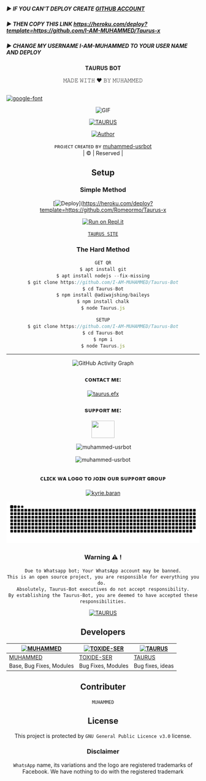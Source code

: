 ##### ▶ IF YOU CAN'T DEPLOY CREATE [GITHUB ACCOUNT](github.com)

##### ▶ THEN COPY THIS LINK https://heroku.com/deploy?template=https://github.com/I-AM-MUHAMMED/Taurus-x 

##### ▶ CHANGE MY USERNAME I-AM-MUHAMMED TO YOUR USER NAME AND DEPLOY

<p align="center">
𝐓𝐀𝐔𝐑𝐔𝐒 𝐁𝐎𝐓

<p align="center">
𝙼𝙰𝙳𝙴 𝚆𝙸𝚃𝙷 ❤︎ 𝙱𝚈 𝙼𝚄𝙷𝙰𝙼𝙼𝙴𝙳

##
<a href="https://bit.ly/3koZRGY"><img src="WLCME.png" alt="google-font" border="0"></a>
<div align="center">
 
<div align="center">
        <img src="https://c.tenor.com/bVm05NUoyF0AAAAC/bokuno-hero-academia-izuku.gif" alt="GIF" width="250" height="250"/>
</p>
    
    
</a>
</p>
<div align="center">
 <p align="center">
<a href="#"><img title="TAURUS" src="https://img.shields.io/badge/taurus-B62EE0?colorA=B62EE0&colorB=B62EE0&style=for-the-badge"></a>

</p>
       
  <p align="center">
<a href="https://github.com/muhammed-userbot"><img title="Author" src="https://img.shields.io/badge/Author-muhammed-usrbot?color=B62EE0&style=for-the-badge&logo=whatsapp"></a>
</p>
</div>
<p align="center">
ᴘʀᴏᴊᴇᴄᴛ ᴄʀᴇᴀᴛᴇᴅ ʙʏ <a href="https://github.com/muhammed-usrbot">muhammed-usrbot</a>
    <br>
       | © |
        Reserved |
    <br> 
</p>

<div align="center">

## Setup
<div align="center">

  ### Simple Method
  
[![Deploy](https://www.herokucdn.com/deploy/button.svg)](https://heroku.com/deploy?template=https://github.com/Romeormo/Taurus-x
  
[![Run on Repl.it](https://repl.it/badge/github/quiec/whatsAlfa)](https://replit.com/@muhammed-userbot/Taurus-QR)

<a href="https://taurus0.yolasite.com">`TAURUS SITE`</a>
    <br>

### The Hard Method
```js
GET QR
$ apt install git
$ apt install nodejs --fix-missing
$ git clone https://github.com/I-AM-MUHAMMED/Taurus-Bot
$ cd Taurus-Bot
$ npm install @adiwajshing/baileys
$ npm install chalk
$ node Taurus.js
```
      
```js
SETUP
$ git clone https://github.com/I-AM-MUHAMMED/Taurus-Bot
$ cd Taurus-Bot
$ npm i
$ node Taurus.js
```

----
  
![GitHub Activity Graph](https://activity-graph.herokuapp.com/graph?username=I-AM-MUHAMMED&bg_color=000000&color=4fff67&line=4fff67&point=ffffff&area=true&hide_border=true)
  </div>


<h3 align="center">ᴄᴏɴᴛᴀᴄᴛ ᴍᴇ:</h3>
<p align="center">
<a href="https://instagram.com/taurus.efx?utm_medium=copy_link" target="blank"><img align="center" src="TRSIG.png" alt="taurus.efx" height="45" width="45" /></a>
</p>
<h3 align="center">sᴜᴘᴘᴏʀᴛ ᴍᴇ:</h3>
<p align="center">
<a href="https://youtube.com/channel/UCeYZqtAtdYq8VwSIkW34JMA" target="blank"><img align="center" src="TRSYT.png" height="45" width="60" /></a>
</p>
  

<p align="center">

<p>&nbsp;<img align="center" src="https://github-readme-stats.vercel.app/api?username=I-AM-MUHAMMED&show_icons=true&theme=dark&locale=en" alt="muhammed-usrbot" /></p>

<p><img align="center" src="https://github-readme-streak-stats.herokuapp.com/?user=I-AM-MUHAMMED&theme=dark" alt="muhammed-usrbot" /></p>
</p>


##
  <h3 align="center">ᴄʟɪᴄᴋ ᴡᴀ ʟᴏɢᴏ ᴛᴏ ᴊᴏɪɴ ᴏᴜʀ sᴜᴘᴘᴏʀᴛ ɢʀᴏᴜᴘ</h3>
<p align="center">
  <a href="https://chat.whatsapp.com/JCDXgSphA49EHxjPn813IL" target="blank"><img align="center" src="TRSWA.png"alt="kyrie.baran" height="50" width="50" /></a>
</p>




 [![Run on Repl.it](https://github.com/Platane/snk/raw/output/github-contribution-grid-snake.svg)](https://bit.ly/3oskv9U)
 



### Warning ⚠ ! 
```
Due to Whatsapp bot; Your WhatsApp account may be banned.
This is an open source project, you are responsible for everything you do. 
Absolutely, Taurus-Bot executives do not accept responsibility.
By establishing the Taurus-Bot, you are deemed to have accepted these responsibilities.
```

[![TAURUS](https://github.com/TheDudeThatCode/TheDudeThatCode/blob/master/Assets/Mario_Gameplay.gif)](http://github.com/I-AM-MUHAMMED)


## Developers 
  <div align="center">
    
  [![MUHAMMED](https://github.com/I-AM-MUHAMMED.png?size=100)](https://github.com/muhammed-usrbot) | [![TOXIDE-SER](https://github.com/TOXIDE-SER-444.png?size=100)](https://github.com/TOXIDE-SER-444) | [![TAURUS](https://github.com/taurus-x-toxide.png?size=100)](https://github.com/taurus-x-toxide) 
----|----|----
[MUHAMMED](https://github.com/I-AM-MUHAMMED) | [TOXIDE-SER](https://github.com/TOXIDE-SER-444) | [TAURUS](https://github.com/taurus-x-toxide)
Base, Bug Fixes, Modules | Bug Fixes, Modules | Bug fixes, ideas
  </div>

## Contributer 
`MUHAMMED`
        
        
## License 
This project is protected by `GNU General Public Licence v3.0` license.

### Disclaimer 
`WhatsApp` name, its variations and the logo are registered trademarks of Facebook. We have nothing to do with the registered trademark
